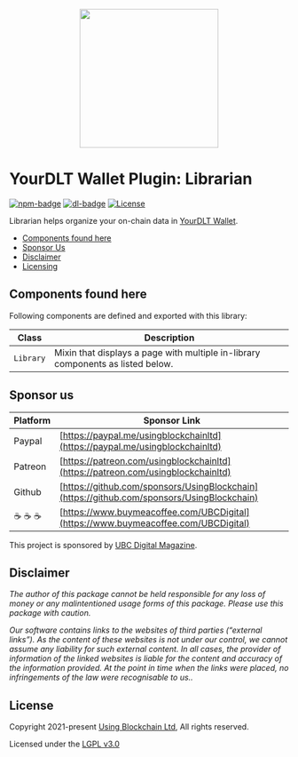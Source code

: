 
<p align="center"><img src="https://yourdlt.tools/logo-yourdlt-192x192.png" width="250"></p>

# YourDLT Wallet Plugin: Librarian

[![npm-badge][npm-badge]][npm-url]
[![dl-badge][dl-badge]][npm-url]
[![License](https://img.shields.io/badge/License-LGPL%203.0%20only-blue.svg)](https://opensource.org/licenses/LGPL-3.0)

Librarian helps organize your on-chain data in [YourDLT Wallet][parent-url].

- [Components found here](#components-found-here)
- [Sponsor Us](#sponsor-us)
- [Disclaimer](#disclaimer)
- [Licensing](#license)

## Components found here

Following components are defined and exported with this library:

| Class | Description |
| --- | --- |
| `Library` | Mixin that displays a page with multiple in-library components as listed below. |

## Sponsor us

| Platform | Sponsor Link |
| --- | --- |
| Paypal | [https://paypal.me/usingblockchainltd](https://paypal.me/usingblockchainltd) |
| Patreon | [https://patreon.com/usingblockchainltd](https://patreon.com/usingblockchainltd) |
| Github | [https://github.com/sponsors/UsingBlockchain](https://github.com/sponsors/UsingBlockchain) |
| :coffee: :coffee: :coffee: | [https://www.buymeacoffee.com/UBCDigital](https://www.buymeacoffee.com/UBCDigital) |

This project is sponsored by [UBC Digital Magazine][mag-url].

## Disclaimer

  *The author of this package cannot be held responsible for any loss of money or any malintentioned usage forms of this package. Please use this package with caution.*

  *Our software contains links to the websites of third parties (“external links”). As the content of these websites is not under our control, we cannot assume any liability for such external content. In all cases, the provider of information of the linked websites is liable for the content and accuracy of the information provided. At the point in time when the links were placed, no infringements of the law were recognisable to us..*

## License

Copyright 2021-present [Using Blockchain Ltd][ref-ltd], All rights reserved.

Licensed under the [LGPL v3.0](LICENSE)

[ref-ltd]: https://using-blockchain.org
[mag-url]: https://ubc.digital
[parent-url]: https://github.com/UsingBlockchain/yourdlt-wallet
[npm-url]: https://www.npmjs.com/package/@yourdlt/plugin-librarian
[npm-badge]: https://img.shields.io/npm/v/@yourdlt/plugin-librarian
[dl-badge]: https://img.shields.io/npm/dt/@yourdlt/plugin-librarian
